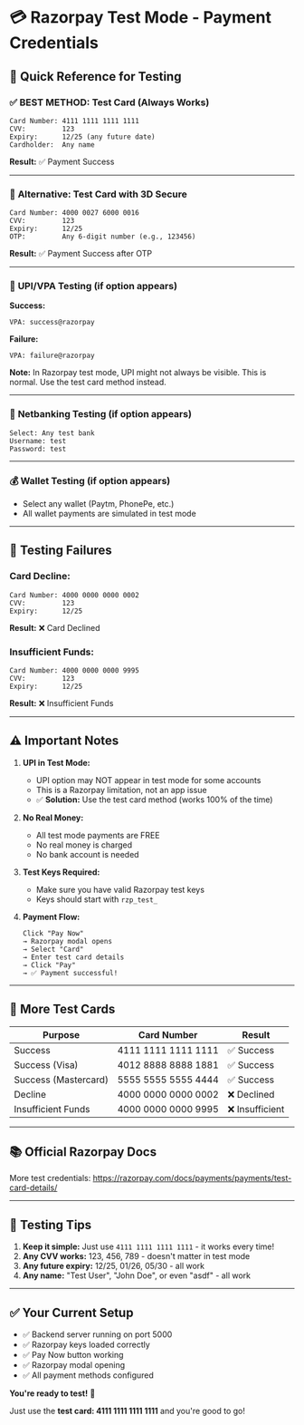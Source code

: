 # 💳 Razorpay Test Mode - Payment Credentials

## 🎯 Quick Reference for Testing

### ✅ **BEST METHOD: Test Card (Always Works)**

```
Card Number: 4111 1111 1111 1111
CVV:         123
Expiry:      12/25 (any future date)
Cardholder:  Any name
```

**Result:** ✅ Payment Success

---

### 🔸 **Alternative: Test Card with 3D Secure**

```
Card Number: 4000 0027 6000 0016
CVV:         123
Expiry:      12/25
OTP:         Any 6-digit number (e.g., 123456)
```

**Result:** ✅ Payment Success after OTP

---

### 📱 **UPI/VPA Testing** (if option appears)

**Success:**
```
VPA: success@razorpay
```

**Failure:**
```
VPA: failure@razorpay
```

**Note:** In Razorpay test mode, UPI might not always be visible. This is normal. Use the test card method instead.

---

### 🏦 **Netbanking Testing** (if option appears)

```
Select: Any test bank
Username: test
Password: test
```

---

### 💰 **Wallet Testing** (if option appears)

- Select any wallet (Paytm, PhonePe, etc.)
- All wallet payments are simulated in test mode

---

## 🚫 **Testing Failures**

### **Card Decline:**
```
Card Number: 4000 0000 0000 0002
CVV:         123
Expiry:      12/25
```
**Result:** ❌ Card Declined

### **Insufficient Funds:**
```
Card Number: 4000 0000 0000 9995
CVV:         123
Expiry:      12/25
```
**Result:** ❌ Insufficient Funds

---

## ⚠️ **Important Notes**

1. **UPI in Test Mode:**
   - UPI option may NOT appear in test mode for some accounts
   - This is a Razorpay limitation, not an app issue
   - ✅ **Solution:** Use the test card method (works 100% of the time)

2. **No Real Money:**
   - All test mode payments are FREE
   - No real money is charged
   - No bank account is needed

3. **Test Keys Required:**
   - Make sure you have valid Razorpay test keys
   - Keys should start with `rzp_test_`

4. **Payment Flow:**
   ```
   Click "Pay Now" 
   → Razorpay modal opens 
   → Select "Card" 
   → Enter test card details 
   → Click "Pay" 
   → ✅ Payment successful!
   ```

---

## 🔗 **More Test Cards**

| Purpose | Card Number | Result |
|---------|-------------|--------|
| Success | 4111 1111 1111 1111 | ✅ Success |
| Success (Visa) | 4012 8888 8888 1881 | ✅ Success |
| Success (Mastercard) | 5555 5555 5555 4444 | ✅ Success |
| Decline | 4000 0000 0000 0002 | ❌ Declined |
| Insufficient Funds | 4000 0000 0000 9995 | ❌ Insufficient |

---

## 📚 **Official Razorpay Docs**

More test credentials: https://razorpay.com/docs/payments/payments/test-card-details/

---

## 🎉 **Testing Tips**

1. **Keep it simple:** Just use `4111 1111 1111 1111` - it works every time!
2. **Any CVV works:** 123, 456, 789 - doesn't matter in test mode
3. **Any future expiry:** 12/25, 01/26, 05/30 - all work
4. **Any name:** "Test User", "John Doe", or even "asdf" - all work

---

## ✅ **Your Current Setup**

- ✅ Backend server running on port 5000
- ✅ Razorpay keys loaded correctly
- ✅ Pay Now button working
- ✅ Razorpay modal opening
- ✅ All payment methods configured

**You're ready to test!** 🚀

Just use the **test card: 4111 1111 1111 1111** and you're good to go!
